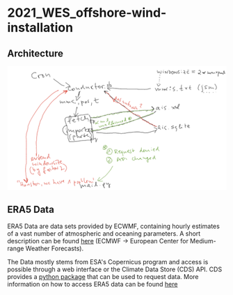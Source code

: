 # 2021_WES_offshore-wind-installation

## Architecture

![architecture](architecture.png)


## ERA5 Data

ERA5 Data are data sets provided by ECWMF, containing hourly estimates of a vast number of atmospheric and oceaning parameters. A short description can be found [here](https://confluence.ecmwf.int/display/CKB/The+family+of+ERA5+datasets) (ECMWF -> European Center for Medium-range Weather Forecasts). 

The Data mostly stems from ESA's Copernicus program and access is possible through a web interface or the Climate Data Store (CDS) API.
CDS provides a [python package](https://cds.climate.copernicus.eu/api-how-to) that can be used to request data. More information on how to access ERA5 data can be found [here](https://confluence.ecmwf.int/display/CKB/How+to+download+ERA5)


